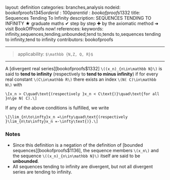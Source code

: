layout: definition
categories: branches,analysis
nodeid: bookofproofs$1345
orderid: 100
parentid: bookofproofs$1332
title: Sequences Tending To Infinity
description: SEQUENCES TENDING TO INFINITY ★ graduate maths ✔ step by step ✚ by the axiomatic method ➜ visit BookOfProofs now!
references: 
keywords: infinity,sequences,tending,unbounded,tend to,tends to,sequences tending to infinity,tend to infinity
contributors: bookofproofs

---
> applicability: `$\mathbb {N,Z, Q, R}$`

---

A [divergent real series][bookofproofs$1332] `\((x_n)_{n\in\mathbb N}\)` is said to **tend to infinity** (respectively to **tend to minus infinity**) if for every real constant `\(C\in\mathbb R\)` there exists an index `\(N( C)\in\mathbb N\)` with

`\[x_n > C\quad\text{(respectively }x_n < C\text{)}\quad\text{for all }n\ge N( C).\]`

If any of the above conditions is fulfilled, we  write

`\[\lim_{n\to\infty}x_n =\infty\quad\text{(respectively }\lim_{n\to\infty}x_n =-\infty\text{)}.\]`

### Notes


* Since this definition is a negation of the definition of [bounded sequences][bookofproofs$1136], the sequence members `\(x_n\)` and the sequence `\((x_n)_{n\in\mathbb N}\)` itself are said to be **unbounded**.
* All sequences tending to infinity are divergent, but not all divergent series are tending to infinity.
